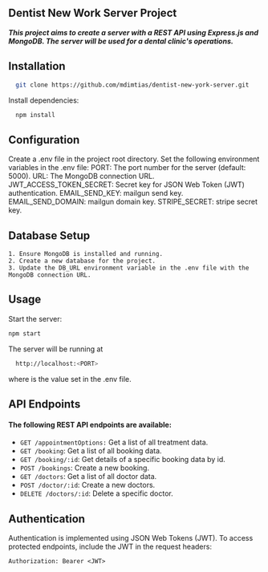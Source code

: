 ## **Dentist New Work Server Project**
***This project aims to create a server with a REST API using Express.js and MongoDB. The server will be used for a dental clinic's operations.***

## Installation
```bash
  git clone https://github.com/mdimtias/dentist-new-york-server.git

```
Install dependencies:
```bash
  npm install 
```

## Configuration
Create a .env file in the project root directory.
Set the following environment variables in the .env file:
PORT: The port number for the server (default: 5000).
URL: The MongoDB connection URL.
JWT_ACCESS_TOKEN_SECRET: Secret key for JSON Web Token (JWT) authentication.
EMAIL_SEND_KEY: mailgun send key. 
EMAIL_SEND_DOMAIN: mailgun domain key.
STRIPE_SECRET: stripe secret key. 

## Database Setup
    1. Ensure MongoDB is installed and running.
    2. Create a new database for the project.
    3. Update the DB_URL environment variable in the .env file with the MongoDB connection URL.
  

## Usage
Start the server: 
```bash 
npm start 
```

The server will be running at  
```bash
  http://localhost:<PORT> 
```
where <PORT> is the value set in the .env file.

## API Endpoints
#### The following REST API endpoints are available:

* `GET /appointmentOptions:` Get a list of all treatment data.
* `GET /booking`: Get a list of all booking data.
* `GET /booking/:id`: Get details of a specific booking data by id.
* `POST /bookings`: Create a new booking.
* `GET /doctors`: Get a list of all doctor data.
* `POST /doctor/:id`: Create a new doctors.
* `DELETE /doctors/:id`: Delete a specific doctor.

## Authentication
Authentication is implemented using JSON Web Tokens (JWT). To access protected endpoints, include the JWT in the request headers:

 ```
 Authorization: Bearer <JWT> 
 ```